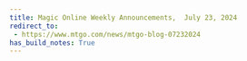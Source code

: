 ```yaml
---
title: Magic Online Weekly Announcements,  July 23, 2024
redirect_to:
 - https://www.mtgo.com/news/mtgo-blog-07232024
has_build_notes: True
---
```

